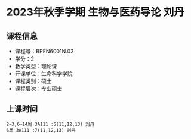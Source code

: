 # 2023年秋季学期 生物与医药导论 刘丹






## 课程信息

- 课程号：BPEN6001N.02
- 学分：2
- 教学类型：理论课
- 开课单位：生命科学学院
- 课程类别：硕士
- 课程层次：专业硕士

## 上课时间

```
2~3,6~14周 3A111 :5(11,12,13) 刘丹
6周 3A111 :7(11,12,13) 刘丹
```

